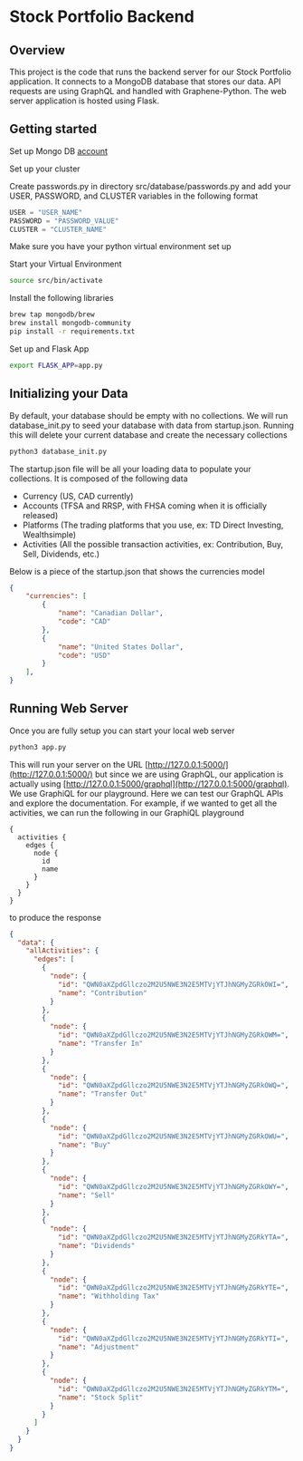 # Stock Portfolio Backend

## Overview
This project is the code that runs the backend server for our Stock Portfolio application. It connects to a MongoDB database that stores our data. API requests are using GraphQL and handled with Graphene-Python. The web server application is hosted using Flask. 

## Getting started
Set up Mongo DB [account](https://www.mongodb.com/cloud/atlas/register)

Set up your cluster

Create passwords.py in directory src/database/passwords.py and add your USER, PASSWORD, and CLUSTER variables in the following format 
```python
USER = "USER_NAME"
PASSWORD = "PASSWORD_VALUE"
CLUSTER = "CLUSTER_NAME"
```
Make sure you have your python virtual environment set up 

Start your Virtual Environment
```bash
source src/bin/activate
```

Install the following libraries

```bash
brew tap mongodb/brew
brew install mongodb-community
pip install -r requirements.txt
```

Set up and Flask App
```bash
export FLASK_APP=app.py
```
## Initializing your Data
By default, your database should be empty with no collections. We will run database_init.py to seed your database with data from startup.json. Running this will delete your current database and create the necessary collections

```bash
python3 database_init.py
```

The startup.json file will be all your loading data to populate your collections. It is composed of the following data
- Currency (US, CAD currently)
- Accounts (TFSA and RRSP, with FHSA coming when it is officially released)
- Platforms (The trading platforms that you use, ex: TD Direct Investing, Wealthsimple)
- Activities (All the possible transaction activities, ex: Contribution, Buy, Sell, Dividends, etc.)

Below is a piece of the startup.json that shows the currencies model

```json
{
    "currencies": [
        {
            "name": "Canadian Dollar",
            "code": "CAD"
        },
        {
            "name": "United States Dollar",
            "code": "USD"
        }
    ],
}
```

## Running Web Server
Once you are fully setup you can start your local web server
```bash
python3 app.py
```
This will run your server on the URL [http://127.0.0.1:5000/](http://127.0.0.1:5000/) but since we are using GraphQL, our application is actually using [http://127.0.0.1:5000/graphql](http://127.0.0.1:5000/graphql). We use GraphiQL for our playground. Here we can test our GraphQL APIs and explore the documentation. For example, if we wanted to get all the activities, we can run the following in our GraphiQL playground

```
{
  activities {
    edges {
      node {
        id
        name
      }
    }
  }
}
```

to produce the response 
```json
{
  "data": {
    "allActivities": {
      "edges": [
        {
          "node": {
            "id": "QWN0aXZpdGllczo2M2U5NWE3N2E5MTVjYTJhNGMyZGRkOWI=",
            "name": "Contribution"
          }
        },
        {
          "node": {
            "id": "QWN0aXZpdGllczo2M2U5NWE3N2E5MTVjYTJhNGMyZGRkOWM=",
            "name": "Transfer In"
          }
        },
        {
          "node": {
            "id": "QWN0aXZpdGllczo2M2U5NWE3N2E5MTVjYTJhNGMyZGRkOWQ=",
            "name": "Transfer Out"
          }
        },
        {
          "node": {
            "id": "QWN0aXZpdGllczo2M2U5NWE3N2E5MTVjYTJhNGMyZGRkOWU=",
            "name": "Buy"
          }
        },
        {
          "node": {
            "id": "QWN0aXZpdGllczo2M2U5NWE3N2E5MTVjYTJhNGMyZGRkOWY=",
            "name": "Sell"
          }
        },
        {
          "node": {
            "id": "QWN0aXZpdGllczo2M2U5NWE3N2E5MTVjYTJhNGMyZGRkYTA=",
            "name": "Dividends"
          }
        },
        {
          "node": {
            "id": "QWN0aXZpdGllczo2M2U5NWE3N2E5MTVjYTJhNGMyZGRkYTE=",
            "name": "Withholding Tax"
          }
        },
        {
          "node": {
            "id": "QWN0aXZpdGllczo2M2U5NWE3N2E5MTVjYTJhNGMyZGRkYTI=",
            "name": "Adjustment"
          }
        },
        {
          "node": {
            "id": "QWN0aXZpdGllczo2M2U5NWE3N2E5MTVjYTJhNGMyZGRkYTM=",
            "name": "Stock Split"
          }
        }
      ]
    }
  }
}
```